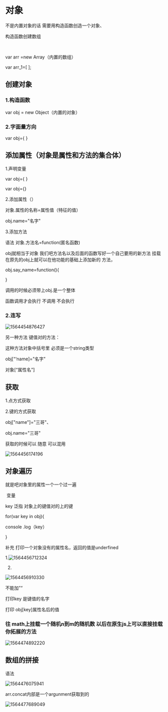 # 对象

不是内置对象的话  需要用构造函数创造一个对象、

构造函数创建数组

​			

var arr =new Array（内置的数组）

var arr_1=[  ];

## 创建对象

### 1.构造函数

var obj = new Object（内置的对象）

### 2.字面量方向

var  obj={ }

## 添加属性（对象是属性和方法的集合体）

1.声明变量

var  obj={ }

var obj={}

2.添加属性（）

对象.属性的名称=属性值（特征的值）



obj.name="名字"

3.添加方法

语法 对象.方法名=function(匿名函数)

obj就相当于对象 我们吧方法名以及后面的函数写好一个自己要用的新方法 挂载在原先的obj上就可以在他功能的基础上添加新的 方法，

obj.say_name=function(){



}

调用的时候必须带上obj.是一个整体

函数调用才会执行  不调用 不会执行

### 2.连写

![1564454876427](C:\Users\HP\AppData\Roaming\Typora\typora-user-images\1564454876427.png)

另一种方法  键值对的方法：

这种方法对象中括号里  必须是一个string类型

obj[“‘name]="名字"

对象[“属性名”]

## 获取

1.点方式获取

2.键的方式获取

obj["name"]="三哥"、

obj.name="三哥"

获取的时候可以 随意  可以混用

![1564456174196](C:\Users\HP\AppData\Roaming\Typora\typora-user-images\1564456174196.png)

## 对象遍历

就是吧对象里的属性一个一个过一遍 

​	变量 

key 泛指 对象上的键值对的上的键

for(var key in obj){

console .log（key）

}	

补充 打印一个对象没有的属性名，返回的值是underfined

1.![1564456712324](C:\Users\HP\AppData\Roaming\Typora\typora-user-images\1564456712324.png)

2.

![1564456910330](C:\Users\HP\AppData\Roaming\Typora\typora-user-images\1564456910330.png)

不能加”“

打印key 是键值的名字

打印 obj[key]属性名后的值

### 往 math上挂载一个随机n到m的随机数 以后在原生js上可以直接挂载你拓展的方法

![1564474892220](C:\Users\HP\AppData\Roaming\Typora\typora-user-images\1564474892220.png)

## 数组的拼接

语法

![1564476075941](C:\Users\HP\AppData\Roaming\Typora\typora-user-images\1564476075941.png)

arr.concat内部是一个argunment获取到的

![1564477689049](C:\Users\HP\AppData\Roaming\Typora\typora-user-images\1564477689049.png)